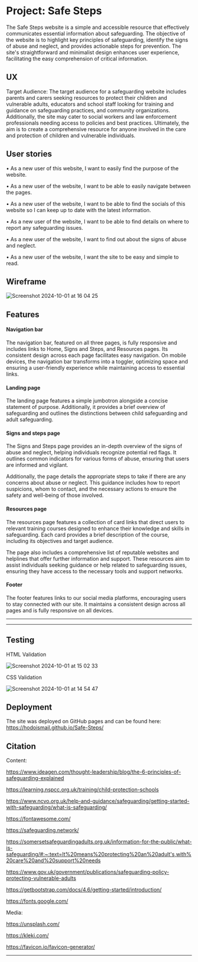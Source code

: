 
<h1>Project: Safe Steps</h1>

The Safe Steps website is a simple and accessible resource that effectively communicates essential information about safeguarding. 
The objective of the website is to highlight key principles of safeguarding, identify the signs of abuse and neglect, and provides actionable steps for prevention. The site's straightforward and minimalist design enhances user experience, facilitating the easy comprehension of critical information.


## UX
Target Audience:
The target audience for a safeguarding website includes parents and carers seeking resources to protect their children and vulnerable adults, educators and school staff looking for training and guidance on safeguarding practices, and community organizations. Additionally, the site may cater to social workers and law enforcement professionals needing access to policies and best practices. Ultimately, the aim is to create a comprehensive resource for anyone involved in the care and protection of children and vulnerable individuals.

## User stories

•	As a new user of this website, I want to easily find the purpose of the website.

•	As a new user of the website, I want to be able to easily navigate between the pages.

•	As a new user of the website, I want to be able to find the socials of this website so I can keep up to date with the latest information.

•	As a new user of the website, I want to be able to find details on where to report any safeguarding issues.

•	As a new user of the website, I want to find out about the signs of abuse and neglect.

•	As a new user of the website, I want the site to be easy and simple to read.

## Wireframe

![Screenshot 2024-10-01 at 16 04 25](https://github.com/user-attachments/assets/b99b9407-0a64-4d61-9360-5f32f89439eb)


## Features

<h4>Navigation bar</h4>

The navigation bar, featured on all three pages, is fully responsive and includes links to Home, Signs and Steps, and Resources pages. Its consistent design across each page facilitates easy navigation. On mobile devices, the navigation bar transforms into a toggler, optimizing space and ensuring a user-friendly experience while maintaining access to essential links.


<h4>Landing page</h4>

The landing page features a simple jumbotron alongside a concise statement of purpose. Additionally, it provides a brief overview of safeguarding and outlines the distinctions between child safeguarding and adult safeguarding.

<h4>Signs and steps page</h4>

The Signs and Steps page provides an in-depth overview of the signs of abuse and neglect, helping individuals recognize potential red flags. It outlines common indicators for various forms of abuse, ensuring that users are informed and vigilant.

Additionally, the page details the appropriate steps to take if there are any concerns about abuse or neglect. This guidance includes how to report suspicions, whom to contact, and the necessary actions to ensure the safety and well-being of those involved.

<h4>Resources page</h4>

The resources page features a collection of card links that direct users to relevant training courses designed to enhance their knowledge and skills in safeguarding. Each card provides a brief description of the course, including its objectives and target audience.

The page also includes a comprehensive list of reputable websites and helplines that offer further information and support. These resources aim to assist individuals seeking guidance or help related to safeguarding issues, ensuring they have access to the necessary tools and support networks. 

<h4>Footer</h4>

The footer features links to our social media platforms, encouraging users to stay connected with our site. It maintains a consistent design across all pages and is fully responsive on all devices.


------

------

## Testing
HTML Validation

![Screenshot 2024-10-01 at 15 02 33](https://github.com/user-attachments/assets/9b3c8ac7-e308-4f0b-94d7-5e40f94a4ab6)


CSS Validation

![Screenshot 2024-10-01 at 14 54 47](https://github.com/user-attachments/assets/9054e47f-35a9-4ab7-9d78-99e55573b9bd)

## Deployment

The site was deployed on GitHub pages and can be found here: https://hodoismail.github.io/Safe-Steps/

## Citation

Content:

https://www.ideagen.com/thought-leadership/blog/the-6-principles-of-safeguarding-explained

https://learning.nspcc.org.uk/training/child-protection-schools

https://www.ncvo.org.uk/help-and-guidance/safeguarding/getting-started-with-safeguarding/what-is-safeguarding/

https://fontawesome.com/

https://safeguarding.network/

https://somersetsafeguardingadults.org.uk/information-for-the-public/what-is-safeguarding/#:~:text=It%20means%20protecting%20an%20adult's,with%20care%20and%20support%20needs

https://www.gov.uk/government/publications/safeguarding-policy-protecting-vulnerable-adults

https://getbootstrap.com/docs/4.6/getting-started/introduction/

https://fonts.google.com/

Media:

https://unsplash.com/

https://kleki.com/

https://favicon.io/favicon-generator/

---


